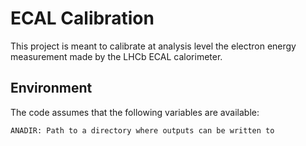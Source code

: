 # ECAL Calibration

This project is meant to calibrate at analysis level the electron energy measurement 
made by the LHCb ECAL calorimeter.

## Environment

The code assumes that the following variables are available:

```
ANADIR: Path to a directory where outputs can be written to
```

